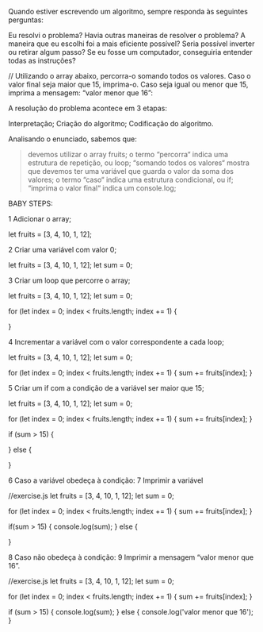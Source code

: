 Quando estiver escrevendo um algoritmo, sempre responda às seguintes perguntas:

Eu resolvi o problema?
Havia outras maneiras de resolver o problema?
A maneira que eu escolhi foi a mais eficiente possível?
Seria possível inverter ou retirar algum passo?
Se eu fosse um computador, conseguiria entender todas as instruções?



// Utilizando o array abaixo, percorra-o somando todos os valores. Caso o valor final seja maior que 15, imprima-o. Caso seja igual ou menor que 15, imprima a mensagem: “valor menor que 16”:

A resolução do problema acontece em 3 etapas:

Interpretação;
Criação do algoritmo;
Codificação do algoritmo.

Analisando o enunciado, sabemos que:

> devemos utilizar o array fruits;
> o termo “percorra“ indica uma estrutura de repetição, ou loop;
> “somando todos os valores“ mostra que devemos ter uma variável que guarda o valor da soma dos valores;
> o termo “caso“ indica uma estrutura condicional, ou if;
> “imprima o valor final“ indica um console.log;


BABY STEPS:


1 Adicionar o array;

let fruits = [3, 4, 10, 1, 12];

2 Criar uma variável com valor 0;

let fruits = [3, 4, 10, 1, 12];
let sum = 0;

3 Criar um loop que percorre o array;

let fruits = [3, 4, 10, 1, 12];
let sum = 0;

for (let index = 0; index < fruits.length; index += 1) {

}

4 Incrementar a variável com o valor correspondente a cada loop;

let fruits = [3, 4, 10, 1, 12];
let sum = 0;

for (let index = 0; index < fruits.length; index += 1) {
  sum += fruits[index];
}

5 Criar um if com a condição de a variável ser maior que 15;


let fruits = [3, 4, 10, 1, 12];
let sum = 0;

for (let index = 0; index < fruits.length; index += 1) {
  sum += fruits[index];
}

if (sum > 15) {

} else {

}

6 Caso a variável obedeça à condição: 7 Imprimir a variável

//exercise.js
let fruits = [3, 4, 10, 1, 12];
let sum = 0;

for (let index = 0; index < fruits.length; index += 1) {
  sum += fruits[index];
}

if(sum > 15) {
  console.log(sum);
} else {

}



8 Caso não obedeça à condição: 9 Imprimir a mensagem “valor menor que 16”.

//exercise.js
let fruits = [3, 4, 10, 1, 12];
let sum = 0;

for (let index = 0; index < fruits.length; index += 1) {
  sum += fruits[index];
}

if (sum > 15) {
  console.log(sum);
} else {
  console.log('valor menor que 16');
}
